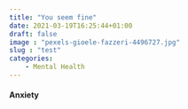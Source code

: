 ```yaml
---
title: "You seem fine"
date: 2021-03-19T16:25:44+01:00
draft: false
image : "pexels-gioele-fazzeri-4496727.jpg"
slug : "test"
categories:
    - Mental Health
---
```


#### Anxiety 
 